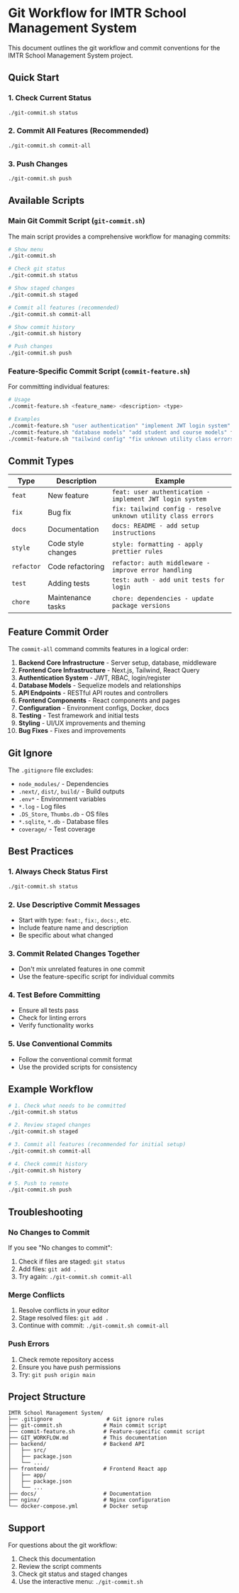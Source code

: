 # Git Workflow for IMTR School Management System

This document outlines the git workflow and commit conventions for the IMTR School Management System project.

## Quick Start

### 1. Check Current Status
```bash
./git-commit.sh status
```

### 2. Commit All Features (Recommended)
```bash
./git-commit.sh commit-all
```

### 3. Push Changes
```bash
./git-commit.sh push
```

## Available Scripts

### Main Git Commit Script (`git-commit.sh`)

The main script provides a comprehensive workflow for managing commits:

```bash
# Show menu
./git-commit.sh

# Check git status
./git-commit.sh status

# Show staged changes
./git-commit.sh staged

# Commit all features (recommended)
./git-commit.sh commit-all

# Show commit history
./git-commit.sh history

# Push changes
./git-commit.sh push
```

### Feature-Specific Commit Script (`commit-feature.sh`)

For committing individual features:

```bash
# Usage
./commit-feature.sh <feature_name> <description> <type>

# Examples
./commit-feature.sh "user authentication" "implement JWT login system" feat
./commit-feature.sh "database models" "add student and course models" feat
./commit-feature.sh "tailwind config" "fix unknown utility class errors" fix
```

## Commit Types

| Type | Description | Example |
|------|-------------|---------|
| `feat` | New feature | `feat: user authentication - implement JWT login system` |
| `fix` | Bug fix | `fix: tailwind config - resolve unknown utility class errors` |
| `docs` | Documentation | `docs: README - add setup instructions` |
| `style` | Code style changes | `style: formatting - apply prettier rules` |
| `refactor` | Code refactoring | `refactor: auth middleware - improve error handling` |
| `test` | Adding tests | `test: auth - add unit tests for login` |
| `chore` | Maintenance tasks | `chore: dependencies - update package versions` |

## Feature Commit Order

The `commit-all` command commits features in a logical order:

1. **Backend Core Infrastructure** - Server setup, database, middleware
2. **Frontend Core Infrastructure** - Next.js, Tailwind, React Query
3. **Authentication System** - JWT, RBAC, login/register
4. **Database Models** - Sequelize models and relationships
5. **API Endpoints** - RESTful API routes and controllers
6. **Frontend Components** - React components and pages
7. **Configuration** - Environment configs, Docker, docs
8. **Testing** - Test framework and initial tests
9. **Styling** - UI/UX improvements and theming
10. **Bug Fixes** - Fixes and improvements

## Git Ignore

The `.gitignore` file excludes:
- `node_modules/` - Dependencies
- `.next/`, `dist/`, `build/` - Build outputs
- `.env*` - Environment variables
- `*.log` - Log files
- `.DS_Store`, `Thumbs.db` - OS files
- `*.sqlite`, `*.db` - Database files
- `coverage/` - Test coverage

## Best Practices

### 1. Always Check Status First
```bash
./git-commit.sh status
```

### 2. Use Descriptive Commit Messages
- Start with type: `feat:`, `fix:`, `docs:`, etc.
- Include feature name and description
- Be specific about what changed

### 3. Commit Related Changes Together
- Don't mix unrelated features in one commit
- Use the feature-specific script for individual commits

### 4. Test Before Committing
- Ensure all tests pass
- Check for linting errors
- Verify functionality works

### 5. Use Conventional Commits
- Follow the conventional commit format
- Use the provided scripts for consistency

## Example Workflow

```bash
# 1. Check what needs to be committed
./git-commit.sh status

# 2. Review staged changes
./git-commit.sh staged

# 3. Commit all features (recommended for initial setup)
./git-commit.sh commit-all

# 4. Check commit history
./git-commit.sh history

# 5. Push to remote
./git-commit.sh push
```

## Troubleshooting

### No Changes to Commit
If you see "No changes to commit":
1. Check if files are staged: `git status`
2. Add files: `git add .`
3. Try again: `./git-commit.sh commit-all`

### Merge Conflicts
1. Resolve conflicts in your editor
2. Stage resolved files: `git add .`
3. Continue with commit: `./git-commit.sh commit-all`

### Push Errors
1. Check remote repository access
2. Ensure you have push permissions
3. Try: `git push origin main`

## Project Structure

```
IMTR School Management System/
├── .gitignore                 # Git ignore rules
├── git-commit.sh             # Main commit script
├── commit-feature.sh         # Feature-specific commit script
├── GIT_WORKFLOW.md           # This documentation
├── backend/                  # Backend API
│   ├── src/
│   ├── package.json
│   └── ...
├── frontend/                 # Frontend React app
│   ├── app/
│   ├── package.json
│   └── ...
├── docs/                     # Documentation
├── nginx/                    # Nginx configuration
└── docker-compose.yml        # Docker setup
```

## Support

For questions about the git workflow:
1. Check this documentation
2. Review the script comments
3. Check git status and staged changes
4. Use the interactive menu: `./git-commit.sh`
